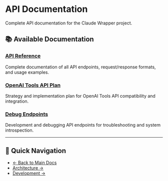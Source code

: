 # API Documentation

Complete API documentation for the Claude Wrapper project.

## 📚 Available Documentation

### **[API Reference](API_REFERENCE.md)**
Complete documentation of all API endpoints, request/response formats, and usage examples.

### **[OpenAI Tools API Plan](OPENAI_TOOLS_API_PLAN.md)**
Strategy and implementation plan for OpenAI Tools API compatibility and integration.

### **[Debug Endpoints](DEBUG_ENDPOINTS.md)**
Development and debugging API endpoints for troubleshooting and system introspection.

---

## 🔗 Quick Navigation

- [← Back to Main Docs](../README.md)
- [Architecture →](../architecture/README.md)
- [Development →](../development/README.md)